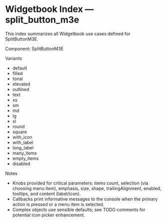 # Widgetbook Index — split_button_m3e

This index summarizes all Widgetbook use cases defined for SplitButtonM3E.

Component: SplitButtonM3E<T>

Variants
- default
- filled
- tonal
- elevated
- outlined
- text
- xs
- sm
- md
- lg
- xl
- round
- square
- with_icon
- with_label
- long_label
- many_items
- empty_items
- disabled

Notes
- Knobs provided for critical parameters: items count, selection (via choosing menu item), emphasis, size, shape, trailingAlignment, enabled, tooltips, and content (label/icon).
- Callbacks print informative messages to the console when the primary action is pressed or a menu item is selected.
- Complex objects use sensible defaults; see TODO comments for potential icon picker enhancement.
